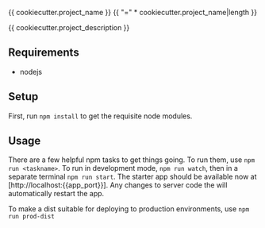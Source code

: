 {{ cookiecutter.project_name }}
{{ "=" * cookiecutter.project_name|length }}

{{ cookiecutter.project_description }}


Requirements
------------

- nodejs


Setup
-----

First, run `npm install` to get the requisite node modules.


Usage
-----

There are a few helpful npm tasks to get things going. To run them, use `npm run
<taskname>`. To run in development mode,  `npm run watch`, then in a separate
terminal `npm run start`. The starter app should be available now at
[http://localhost:{{app_port}}]. Any changes to server code the will
automatically restart the app.


To make a dist suitable for deploying to production environments, use `npm run
prod-dist`
